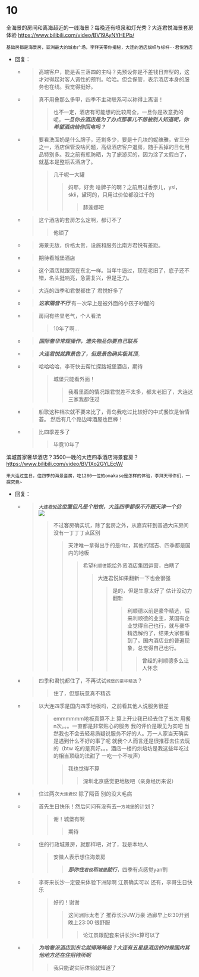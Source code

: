 
# 10

全海景的房间和离海超近的一线海景？每晚还有喷泉和灯光秀？大连君悦海景套房体验 https://www.bilibili.com/video/BV19AyNYHEPb/
```console
基础房都是海景房，亚洲最大的城市广场，李拜天带你揭秘，大连的酒店旗帜与标杆--君悦酒店
```
- 回复：
  * > 高端客户，能是丢三落四的主吗？先预设你是不差钱日弃型的，这才对得起对客人调性的预判。哈哈。但会保管，表示酒店本身的服务也在线。我觉得挺好。
  * > 真不用叠那么多甲，四季不主动联系可以称得上离谱！
    >> 也不一定，酒店有可能想的比较周全，一旦你是故意扔的呢，***一旦你去酒店是为了办点那事儿不想被别人知道呢，你希望酒店给你回电吗？***
  * > 要看洗面奶是什么牌子，还剩多少，要是十几块的妮维雅，省三分之一，酒店保管没啥问题，高级酒店客户退房，随手丢掉的日化用品特别多。我之前有瓶防晒，为了旅游买的，因为涂了太假白了，就基本是整瓶丢酒店了。
    >> 几千呢一大罐
    >>> 妈耶，好贵 啥牌子的啊？之前用过香奈儿，ysl，skii，黛珂的，只用过价位都没过千的
    >>>> 赫莲娜吧
  * > 这个酒店的套房怎么定啊，都订不了
    >> 他锁了
  * > 海景无敌，价格太贵，设施和服务比南方君悦有差距。
  * > 期待看城堡酒店
  * > 这个酒店就跟现在东北一样。当年牛逼过，现在老旧了，底子还不错，名头挺响亮，急需复兴，但是乏力。
  * > 大连的四季和君悦都住了 君悦好多了
  * > ***这家隔音不行*** 有一次早上是被外面的小孩子吵醒的
  * > 房间有些显老气，个人看法
    >> 10年了啊…
  * > ***国际奢华常规操作，遗失物品你要自己联系***
  * > ***大连君悦就靠景色了，但是景色确实极其顶***。
  * > 哈哈哈哈，李哥快去帮忙探路城堡酒店，期待
    >> 城堡只能看外面！
    >>> 我看里面的情况跟君悦差不太多，都太老旧了，大连这三家我都住过
  * > 船歌这种档次就不要来比了，青岛我吃过比较好的中式餐饮是怡情荟。 然后有几个路边啤酒屋也巨棒！
  * > 比四季差多了
    >> 毕竟10年了

滨城首家奢华酒店？3500一晚的大连四季酒店海景套房？ https://www.bilibili.com/video/BV1Xo2GYLEcW/
```console
来大连过生日，住四季的海景套房，吃1280一位的omakase是怎样的体验，李拜天带你们，一探究竟~
```
- 回复：
  * > ***`大连君悦`这位置但凡是个柏悦，大连四季都保不齐跟天津一个价*** <br> ![](http://i0.hdslb.com/bfs/new_dyn/450d2624c9efe71b6b4d3db85e21d45e3461573739809548.jpg)
    >> 不过客房确实坑，除了套房之外，从嘉宾轩到普通大床房间没有一丁丁丁点区别
    >>> 天津唯一拿得出手的是ritz，其他的瑞吉、四季都是国内的地板
    >>>> 希望`利顺德`能给外资酒店集团运营，白瞎了
    >>>>> 大连君悦如果翻新一下也会很强
    >>>>>> 是的，但是生意太好了 估计没动力翻新
    >>>>>>> 利顺德以前是豪华精选，后来利顺德的业主，某国有企业觉得自己也行，就与豪华精选解约了，结果大家都看到了。国内酒店业的普遍现象，总觉得自己也行。
    >>>>>>>> 曾经的利顺德多么让人怀念
  * > 四季和君悦都住了，不再试试`城堡的豪华精选`？
    >> 住了，但那玩意真不精选
  * > 以大连四季是国内四季地板吗，之前看其他人说服务很差
    >> emmmmmm地板真算不上 算上开业我已经去住了五次 用餐n次。。。一直都是非常贴心的服务 我的评价是眼见为实吧 当然我也不会去轻易质疑说服务不好的人。万一人家当天确实是遇到什么不好的事了呢 就我个人而言还是很推荐去住去玩的（btw 吃的是真好。。。酒店一楼的烘焙坊是我这些年吃过的相当顶级的法甜了 一吃一个不吱声）
    >>> 我也觉得不算
    >>>> 深圳北京感觉更地板吧（亲身经历来说）
  * > 住过两次`大连君悦` 除了隔音 别的没大毛病
  * > 首先生日快乐！然后问问有没有去`一方城堡`的计划？
    >> 谢！城堡有啊
    >>> 期待 
  * > 住的行政城景房，就那样吧，对了，我是本地人
    >> 安徽人表示想住海景房
    >>> ***那你住`君悦`和`城堡`就行***，四季有点感觉yan割
  * > 李哥来长沙一定要来体验下洲际啊 江景确实可以 还有，李哥生日快乐
    >> 好的！谢谢
    >>> 这间洲际太老了 推荐长沙JW万豪 酒廊早上6:30开到晚上23:00 很舒服
    >>>> 论江景跟配套来讲长沙ic算可以了
  * > ***为啥奢派酒店到东北就得降降级？大连有五星级酒店的时候国内其他地方还在住招待所呢***
    >> 我只能说实际体验就知道了
